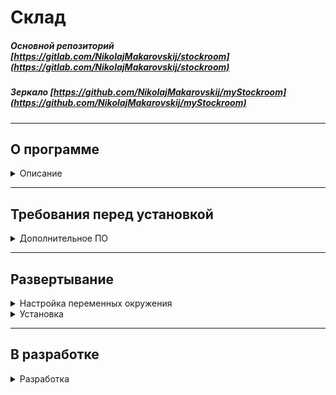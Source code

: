 # **Склад**

##### Основной репозиторий [https://gitlab.com/NikolajMakarovskij/stockroom](https://gitlab.com/NikolajMakarovskij/stockroom)
##### Зеркало [https://github.com/NikolajMakarovskij/myStockroom](https://github.com/NikolajMakarovskij/myStockroom)

___
## О программе
<details>
<summary> Описание </summary>

`Данная программа позволяет задать расстановку техники в помещениях, указать установленные в технику комплектующие 
и расходники, вести историю замены комплектующих. Позволяет добавлять, списывать и утилизировать на(со) склад(а).
В разаделе "На балансе" указываются как числяться расходники и комплектующие в бухгалтерии.
Функционал разделов с программным обеспечением и цифровыми подписями
находится в разработке`

`Доступ в программу осуществляется через браузер во внутренней локальной сети. Присутствует система авторизации, панель администратора,
система прав доступа к разделам`

`Программа написана с помощью фреймворка Django (v 4) на python 3.8. В качестве базы данных используется
PostgreSQL (v. 14). для запуска и развертывания программы используется Doсker`

</details>

___
## Требования перед установкой

<details>
<summary> Дополнительное ПО </summary>

1. Для развертывания программы потребуются предварительно установленные: 
    * [Docker](https://docs.docker.com/engine/) и [Docker compose](https://docs.docker.com/compose/)
    или
    * [Docker desktop](https://docs.docker.com/get-docker/)
   
</details>

___
## Развертывание

<details>
<summary>Настройка переменных окружения</summary>

1. В папке ***backend/database/Init_db/*** расположена тестовая база данных для демонстрации работы Программы. Если вам не нужна тестовая база, удалите файл ***init.sql*** из папки;
2. В папке ***backend/*** откройте файл ***.env***. Значения переменных указаны в таблице ниже:
<details><summary>Переменные окружения</summary>

|                      Переменная | Описание                                                                                            |
|--------------------------------:|-----------------------------------------------------------------------------------------------------|
|                           DEBUG | Включает режим отладки. Установите ***0***, чтобы отключить. Для включения установите ***1***       |
|                      SECRET_KEY | Ключ для криптографической подписи                                                                  |
|            DJANGO_ALLOWED_HOSTS | Разрешенные хосты. Укажите список хостов через запятую ***                                          |
|                      SQL_ENGINE | При использовании PostgreSQL укажите ***django.db.backends.postgresql***. Рекомендуется не изменять |
|       SQL_DATABASE, POSTGRES_DB | Имя БД. Должны совпадать                                                                            |
|         SQL_USER, POSTGRES_USER | Имя пользователя БД. Должны совпадать                                                               |
| SQL_PASSWORD, POSTGRES_PASSWORD | Пароль пользователя БД. Должны совпадать                                                            |
|                        SQL_HOST | Имя хоста БД. Рекомендуется оставить ***db***                                                       |
|                        SQL_PORT | Порт БД. Рекомендуется оставить ***5432***                                                          |
|              SQL_PGDATA, PGDATA | Расположение БД внутри контейнера. Рекомендуется оставить ***"/var/lib/postgresql/data/pgdata"***   |
|       POSTGRES_HOST_AUTH_METHOD | Рекомендуется оставить ***trust***                                                                  |
|                   CELERY_BROKER | Настройки сервера брокера Celery. Рекомендуется оставить ***redis://redis:6379/0***                 |
|                  CELERY_BACKEND | Настройки сервера Celery. Рекомендуется оставить ***redis://redis:6379/0***                         |
</details>
</details>
<details><summary>Установка</summary>

1. После настройки переменных окружения откройте в терминале папку ***backend/***;
2. Введите команду: 
    ```bash
    docker-compose up --build
    ```
3. Дождитесь сборки и запуска контейнеров;
4. После запуска контейнеров откройте новое окно консоли;
5. Для создания суперпользователя введите: 
   ```bash
   docker exec -it  backend-web-1 python3 manage.py createsuperuser
   ```
6. Перейдите по адресу [0.0.0.0/home/](http://0.0.0.0/home/) или [localhost/home/](http://localhost/home/);
7. Авторизуйтесь с данными указанными в п. 5. 
`Если программа разворачивалась с тестовой БД, будет доступен пользователь: login: admin password: admin`.
8. Бэкап
    ```bash
    <pre>
    docker exec <a href="docker-compose.yaml?plain=1#L39">container_name</a> pg_dump -U [SQL_USER](.env?plain=1#L6) -W [SQL_DATABASE](.env?plain=1#L5) > init_db_$(date +\%Y-\%m-\%d).sql 
    </pre>
    ```
</details>

___
## В разработке

<details>
<summary> Разработка </summary>

1. REST API на основе Django rest api;
2. frontend на основе React;
3. раздел "Программное обеспечение";
4. раздел "Цифровые подписи".

</details>
